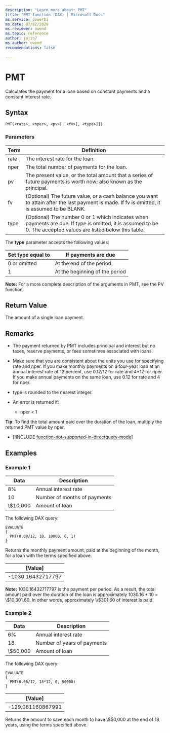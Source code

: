 ```yaml
---
description: "Learn more about: PMT"
title: "PMT function (DAX) | Microsoft Docs"
ms.service: powerbi
ms.date: 07/02/2020
ms.reviewer: owend
ms.topic: reference
author: jajin7
ms.author: owend 
recommendations: false

---
```


# PMT

Calculates the payment for a loan based on constant payments and a constant interest rate.

## Syntax

```dax
PMT(<rate>, <nper>, <pv>[, <fv>[, <type>]])
```

### Parameters

|Term|Definition|  
|--------|--------------|  
|rate|The interest rate for the loan.|
|nper|The total number of payments for the loan.|
|pv|The present value, or the total amount that a series of future payments is worth now; also known as the principal.|
|fv|(Optional) The future value, or a cash balance you want to attain after the last payment is made. If fv is omitted, it is assumed to be BLANK.|
|type|(Optional) The number 0 or 1 which indicates when payments are due. If type is omitted, it is assumed to be 0. The accepted values are listed below this table.|

The **type** parameter accepts the following values:

| **Set type equal to** | **If payments are due**        |
| --------------------- | ------------------------------ |
| 0 or omitted          | At the end of the period       |
| 1                     | At the beginning of the period |

**Note:** For a more complete description of the arguments in PMT, see the PV function.

## Return Value

The amount of a single loan payment.

## Remarks

- The payment returned by PMT includes principal and interest but no taxes, reserve payments, or fees sometimes associated with loans.

- Make sure that you are consistent about the units you use for specifying rate and nper. If you make monthly payments on a four-year loan at an annual interest rate of 12 percent, use 0.12/12 for rate and 4*12 for nper. If you make annual payments on the same loan, use 0.12 for rate and 4 for nper.

- type is rounded to the nearest integer.

- An error is returned if:
  - nper < 1

**Tip**: To find the total amount paid over the duration of the loan, multiply the returned PMT value by nper.

- [!INCLUDE [function-not-supported-in-directquery-mode](includes/function-not-supported-in-directquery-mode.md)]

## Examples

### Example 1

| **Data** | **Description**              |
| -------- | ---------------------------- |
| 8%       | Annual interest rate         |
| 10       | Number of months of payments |
| \\$10,000  | Amount of loan               |

The following DAX query:

```dax
EVALUATE
{
  PMT(0.08/12, 10, 10000, 0, 1)
}
```

Returns the monthly payment amount, paid at the beginning of the month, for a loan with the terms specified above.

| **[Value]**      |
| ------------------ |
| -1030.16432717797 |

**Note:** 1030.16432717797 is the payment per period. As a result, the total amount paid over the duration of the loan is approximately 1030.16 * 10 = \\$10,301.60. In other words, approximately \\$301.60 of interest is paid.

### Example 2

| **Data** | **Description**             |
| -------- | --------------------------- |
| 6%       | Annual interest rate        |
| 18       | Number of years of payments |
| \\$50,000  | Amount of loan              |

The following DAX query:

```dax
EVALUATE
{
  PMT(0.06/12, 18*12, 0, 50000)
}
```

| **[Value]**      |
| ------------------ |
| -129.081160867991 |

Returns the amount to save each month to have \\$50,000 at the end of 18 years, using the terms specified above.

